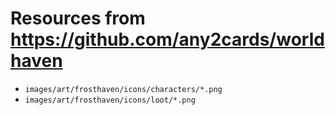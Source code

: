 # Resources from https://github.com/any2cards/worldhaven

- `images/art/frosthaven/icons/characters/*.png`
- `images/art/frosthaven/icons/loot/*.png`
